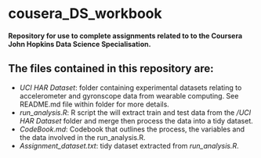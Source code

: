 # cousera_DS_workbook
#### Repository for use to complete assignments related to to the Coursera John Hopkins Data Science Specialisation.

## The files contained in this repository are:
- *UCI HAR Dataset*: folder containing experimental datasets relating to accelerometer and gyronscope data from wearable computing. See README.md file within folder for more details.
- *run_analysis.R*: R script the will extract train and test data from the */UCI HAR Dataset* folder and merge then process the data into a tidy dataset.
- *CodeBook.md*: Codebook that outlines the process, the variables and the data involved in the run_analysis.R.
- *Assignment_dataset.txt*: tidy dataset extracted from *run_analysis.R*.

